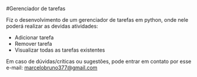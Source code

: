 #Gerenciador de tarefas

Fiz o desenvolvimento de um gerenciador de tarefas em python, onde nele poderá realizar as devidas atividades:

* Adicionar tarefa
* Remover tarefa
* Visualizar todas as tarefas existentes

Em caso de dúvidas/críticas ou sugestões, pode entrar em contato por esse e-mail: marcelobruno377@gmail.com
